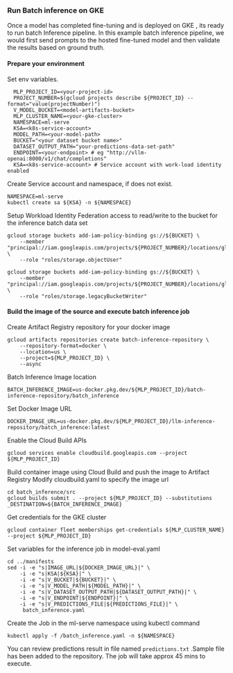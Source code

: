 ### Run Batch inference on GKE

Once a model has completed fine-tuning and is deployed on GKE , its ready to run batch Inference pipeline.
In this example batch inference pipeline, we would first send prompts to the hosted fine-tuned model and then validate the results based on ground truth.

#### Prepare your environment


Set env variables.

```
  MLP_PROJECT_ID=<your-project-id>
  PROJECT_NUMBER=$(gcloud projects describe ${PROJECT_ID} --format="value(projectNumber)")
  V_MODEL_BUCKET=<model-artifacts-bucket>
  MLP_CLUSTER_NAME=<your-gke-cluster>
  NAMESPACE=ml-serve
  KSA=<k8s-service-account>
  MODEL_PATH=<your-model-path>
  BUCKET="<your dataset bucket name>"
  DATASET_OUTPUT_PATH="your-predictions-data-set-path"
  ENDPOINT=<your-endpoint> # eg "http://vllm-openai:8000/v1/chat/completions"
  KSA=<k8s-service-account> # Service account with work-load identity enabled
```

Create Service account and namespace, if does not exist.

```
NAMESPACE=ml-serve
kubectl create sa ${KSA} -n ${NAMESPACE}
```

Setup Workload Identity Federation access to read/write to the bucket for the inference batch data set

```
gcloud storage buckets add-iam-policy-binding gs://${BUCKET} \
    --member "principal://iam.googleapis.com/projects/${PROJECT_NUMBER}/locations/global/workloadIdentityPools/${MLP_PROJECT_ID}.svc.id.goog/subject/ns/${NAMESPACE}/sa/${KSA}" \
    --role "roles/storage.objectUser"
```

```
gcloud storage buckets add-iam-policy-binding gs://${BUCKET} \
    --member "principal://iam.googleapis.com/projects/${PROJECT_NUMBER}/locations/global/workloadIdentityPools/${MLP_PROJECT_ID}.svc.id.goog/subject/ns/${NAMESPACE}/sa/${KSA}" \
    --role "roles/storage.legacyBucketWriter"
```

#### Build the image of the source and execute batch inference job

Create Artifact Registry repository for your docker image

```
gcloud artifacts repositories create batch-inference-repository \
    --repository-format=docker \
    --location=us \
    --project=${MLP_PROJECT_ID} \
    --async
```

Batch Inference Image location

```
BATCH_INFERENCE_IMAGE=us-docker.pkg.dev/${MLP_PROJECT_ID}/batch-inference-repository/batch_inference
```

Set Docker Image URL

```
DOCKER_IMAGE_URL=us-docker.pkg.dev/${MLP_PROJECT_ID}/llm-inference-repository/batch_inference:latest
```

Enable the Cloud Build APIs

```
gcloud services enable cloudbuild.googleapis.com --project ${MLP_PROJECT_ID}
```

Build container image using Cloud Build and push the image to Artifact Registry Modify cloudbuild.yaml to specify the image url

```
cd batch_inference/src
gcloud builds submit . --project ${MLP_PROJECT_ID} --substitutions _DESTINATION=${BATCH_INFERENCE_IMAGE}
```

Get credentials for the GKE cluster

```
gcloud container fleet memberships get-credentials ${MLP_CLUSTER_NAME} --project ${MLP_PROJECT_ID}
```

Set variables for the inference job in model-eval.yaml

```
cd ../manifests
sed -i -e "s|IMAGE_URL|${DOCKER_IMAGE_URL}|" \
    -i -e "s|KSA|${KSA}|" \
    -i -e "s|V_BUCKET|${BUCKET}|" \
    -i -e "s|V_MODEL_PATH|${MODEL_PATH}|" \
    -i -e "s|V_DATASET_OUTPUT_PATH|${DATASET_OUTPUT_PATH}|" \
    -i -e "s|V_ENDPOINT|${ENDPOINT}|" \
    -i -e "s|V_PREDICTIONS_FILE|${PREDICTIONS_FILE}|" \
     batch_inference.yaml
```

Create the Job in the ml-serve namespace using kubectl command

```
kubectl apply -f /batch_inference.yaml -n ${NAMESPACE}
```

You can review predictions result in file named `predictions.txt` .Sample file has been added to the repository.
The job will take approx 45 mins to execute.